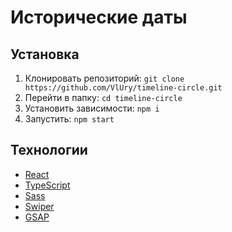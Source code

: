 # Исторические даты

## Установка

1. Клонировать репозиторий: `git clone https://github.com/VlUry/timeline-circle.git`
2. Перейти в папку: `cd timeline-circle`
3. Установить зависимости: `npm i`
4. Запустить: `npm start`

## Технологии

- [React](https://reactjs.org/)
- [TypeScript](https://www.typescriptlang.org/)
- [Sass](https://sass-lang.com/)
- [Swiper](https://swiperjs.com/)
- [GSAP](https://greensock.com/gsap/)
